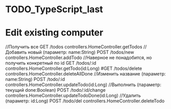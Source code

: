 # TODO_TypeScript_last



# Edit existing computer
//Получить все
GET     /todos                  controllers.HomeController.getTodos
//Добавить новый (параметр: name:String)
POST    /todos/new              controllers.HomeController.addTodo
//Наверное не понадобится, но получить конкретный по id
GET     /todos/:id            controllers.HomeController.getTodo(id:Long)
#GET     /todos/delete         controllers.HomeController.deleteAllDone
//Изменить название (параметр: name:String)
POST    /todo/:id             controllers.HomeController.updateTodo(id:Long)
//Выполнить (параметр: текущий done:Boolean)
POST    /todo/:id/change      controllers.HomeController.updateTodoDone(id:Long)
//Удалить (параметр: id:Long)
POST    /todo/del             controllers.HomeController.deleteTodo